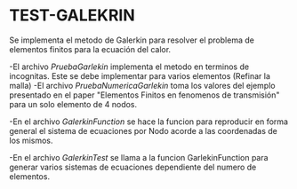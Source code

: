 # TEST-GALEKRIN

Se implementa el metodo de Galerkin para resolver el problema de elementos finitos para la ecuación del calor. 

-El archivo *PruebaGarlekin* implementa el metodo en terminos de incognitas. Este se debe implementar para varios elementos (Refinar la malla)
-El archivo *PruebaNumericaGarlekin* toma los valores del ejemplo presentado en el paper "Elementos Finitos en fenomenos de transmisión" para un solo elemento de 4 nodos. 

-En el archivo *GalerkinFunction* se hace la funcion para reproducir en forma general el sistema de ecuaciones por Nodo acorde a las coordenadas de los mismos.

-En el archivo *GalerkinTest* se llama a la funcion GarlekinFunction para generar varios sistemas de ecuaciones dependiente del numero de elementos.
